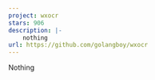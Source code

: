 ```yaml
---
project: wxocr
stars: 906
description: |-
    nothing
url: https://github.com/golangboy/wxocr
---
```


Nothing
